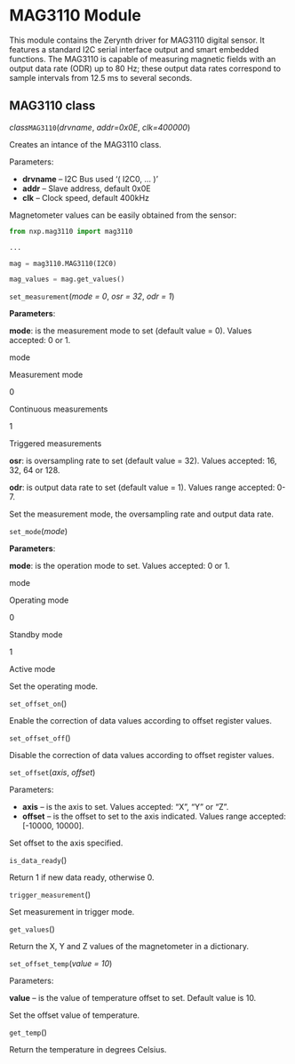 # MAG3110 Module

This module contains the Zerynth driver for MAG3110 digital sensor. It features a standard I2C serial interface output and smart embedded functions. The MAG3110 is capable of measuring magnetic fields with an output data rate (ODR) up to 80 Hz; these output data rates correspond to sample intervals from 12.5 ms to several seconds.

## MAG3110 class

_class_`MAG3110`(_drvname_,  _addr=0x0E_,  _clk=400000_)

Creates an intance of the MAG3110 class.

Parameters:

-   **drvname**  – I2C Bus used ‘( I2C0, ... )’
-   **addr**  – Slave address, default 0x0E
-   **clk**  – Clock speed, default 400kHz

Magnetometer values can be easily obtained from the sensor:

```python
from nxp.mag3110 import mag3110

...

mag = mag3110.MAG3110(I2C0)

mag_values = mag.get_values()
```

`set_measurement`(_mode = 0_,  _osr = 32_,  _odr = 1_)

**Parameters**:

**mode**: is the measurement mode to set (default value = 0). Values accepted: 0 or 1.

mode

Measurement mode

0

Continuous measurements

1

Triggered measurements

**osr**: is oversampling rate to set (default value = 32). Values accepted: 16, 32, 64 or 128.

**odr**: is output data rate to set (default value = 1). Values range accepted: 0-7.

Set the measurement mode, the oversampling rate and output data rate.

`set_mode`(_mode_)

**Parameters**:

**mode**: is the operation mode to set. Values accepted: 0 or 1.

mode

Operating mode

0

Standby mode

1

Active mode

Set the operating mode.

`set_offset_on`()

Enable the correction of data values according to offset register values.

`set_offset_off`()

Disable the correction of data values according to offset register values.

`set_offset`(_axis_,  _offset_)

Parameters:

-   **axis**  – is the axis to set. Values accepted: “X”, “Y” or “Z”.
-   **offset**  – is the offset to set to the axis indicated. Values range accepted: [-10000, 10000].

Set offset to the axis specified.

`is_data_ready`()

Return 1 if new data ready, otherwise 0.

`trigger_measurement`()

Set measurement in trigger mode.

`get_values`()

Return the X, Y and Z values of the magnetometer in a dictionary.

`set_offset_temp`(_value = 10_)

Parameters:

**value**  – is the value of temperature offset to set. Default value is 10.

Set the offset value of temperature.

`get_temp`()

Return the temperature in degrees Celsius.
<!--stackedit_data:
eyJoaXN0b3J5IjpbNzkzNTMwOTYxLC0xNjk3NTkwODExXX0=
-->